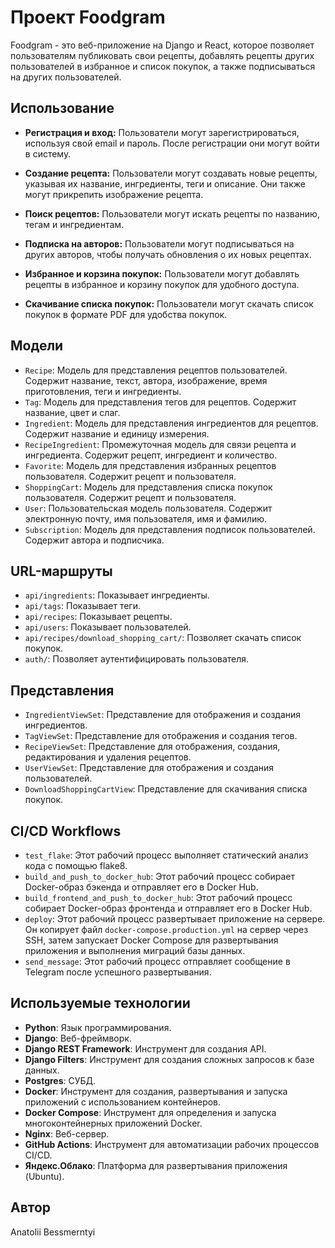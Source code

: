 # Проект Foodgram

Foodgram - это веб-приложение на Django и React, которое позволяет пользователям публиковать свои рецепты, добавлять рецепты других пользователей в избранное и список покупок, а также подписываться на других пользователей.

## Использование

- **Регистрация и вход:** Пользователи могут зарегистрироваться, используя свой email и пароль. После регистрации они могут войти в систему.

- **Создание рецепта:** Пользователи могут создавать новые рецепты, указывая их название, ингредиенты, теги и описание. Они также могут прикрепить изображение рецепта.

- **Поиск рецептов:** Пользователи могут искать рецепты по названию, тегам и ингредиентам.

- **Подписка на авторов:** Пользователи могут подписываться на других авторов, чтобы получать обновления о их новых рецептах.

- **Избранное и корзина покупок:** Пользователи могут добавлять рецепты в избранное и корзину покупок для удобного доступа.

- **Скачивание списка покупок:** Пользователи могут скачать список покупок в формате PDF для удобства покупок.

## Модели

- `Recipe`: Модель для представления рецептов пользователей. Содержит название, текст, автора, изображение, время приготовления, теги и ингредиенты.
- `Tag`: Модель для представления тегов для рецептов. Содержит название, цвет и слаг.
- `Ingredient`: Модель для представления ингредиентов для рецептов. Содержит название и единицу измерения.
- `RecipeIngredient`: Промежуточная модель для связи рецепта и ингредиента. Содержит рецепт, ингредиент и количество.
- `Favorite`: Модель для представления избранных рецептов пользователя. Содержит рецепт и пользователя.
- `ShoppingCart`: Модель для представления списка покупок пользователя. Содержит рецепт и пользователя.
- `User`: Пользовательская модель пользователя. Содержит электронную почту, имя пользователя, имя и фамилию.
- `Subscription`: Модель для представления подписок пользователей. Содержит автора и подписчика.

## URL-маршруты

- `api/ingredients`: Показывает ингредиенты.
- `api/tags`: Показывает теги.
- `api/recipes`: Показывает рецепты.
- `api/users`: Показывает пользователей.
- `api/recipes/download_shopping_cart/`: Позволяет скачать список покупок.
- `auth/`: Позволяет аутентифицировать пользователя.

## Представления

- `IngredientViewSet`: Представление для отображения и создания ингредиентов.
- `TagViewSet`: Представление для отображения и создания тегов.
- `RecipeViewSet`: Представление для отображения, создания, редактирования и удаления рецептов.
- `UserViewSet`: Представление для отображения и создания пользователей.
- `DownloadShoppingCartView`: Представление для скачивания списка покупок.

## CI/CD Workflows

- `test_flake`: Этот рабочий процесс выполняет статический анализ кода с помощью flake8.
- `build_and_push_to_docker_hub`: Этот рабочий процесс собирает Docker-образ бэкенда и отправляет его в Docker Hub.
- `build_frontend_and_push_to_docker_hub`: Этот рабочий процесс собирает Docker-образ фронтенда и отправляет его в Docker Hub.
- `deploy`: Этот рабочий процесс развертывает приложение на сервере. Он копирует файл `docker-compose.production.yml` на сервер через SSH, затем запускает Docker Compose для развертывания приложения и выполнения миграций базы данных.
- `send_message`: Этот рабочий процесс отправляет сообщение в Telegram после успешного развертывания.

## Используемые технологии

- **Python**: Язык программирования.
- **Django**: Веб-фреймворк.
- **Django REST Framework**: Инструмент для создания API.
- **Django Filters**: Инструмент для создания сложных запросов к базе данных.
- **Postgres**: СУБД.
- **Docker**: Инструмент для создания, развертывания и запуска приложений с использованием контейнеров.
- **Docker Compose**: Инструмент для определения и запуска многоконтейнерных приложений Docker.
- **Nginx**: Веб-сервер.
- **GitHub Actions**: Инструмент для автоматизации рабочих процессов CI/CD.
- **Яндекс.Облако**: Платформа для развертывания приложения (Ubuntu).


## Автор

Anatolii Bessmerntyi
